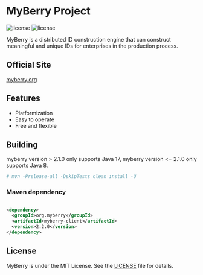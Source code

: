 # MyBerry Project

![license](https://img.shields.io/badge/license-MIT-blue)
![license](https://img.shields.io/badge/release-v2.2.0-green)

MyBerry is a distributed ID construction engine that can construct meaningful and unique IDs for
enterprises in the production process.

## Official Site

[myberry.org](https://myberry.org)

## Features

* Platformization
* Easy to operate
* Free and flexible

## Building

myberry version > 2.1.0 only supports Java 17,
myberry version <= 2.1.0 only supports Java 8.

```bash
# mvn -Prelease-all -DskipTests clean install -U
```

### Maven dependency

```xml

<dependency>
  <groupId>org.myberry</groupId>
  <artifactId>myberry-client</artifactId>
  <version>2.2.0</version>
</dependency>
```

## License

MyBerry is under the MIT License. See the [LICENSE](https://myberry.org/license) file for details.
